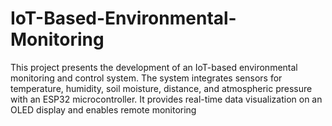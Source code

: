 # IoT-Based-Environmental-Monitoring
This project presents the development of an IoT-based environmental monitoring and control system. The system integrates sensors for temperature, humidity, soil moisture, distance, and atmospheric pressure with an ESP32 microcontroller. It provides real-time data visualization on an OLED display and enables remote monitoring 
